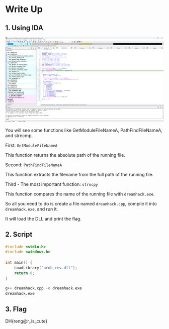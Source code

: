 # Write Up

## 1. **Using IDA**

![alt text](image.png)

You will see some functions like GetModuleFileNameA, PathFindFileNameA, and strncmp.

First: `GetModuleFileNameA`

This function returns the absolute path of the running file.

Second: `PathFindFileNameA`

This function extracts the filename from the full path of the running file.

Third - The most important function: `strncpy`

This function compares the name of the running file with `dreamhack.exe`.

So all you need to do is create a file named `dreamhack.cpp`, compile it into `dreamhack.exe`, and run it. 

It will load the DLL and print the flag.

## 2. **Script**

```cpp
#include <stdio.h>
#include <windows.h>

int main() {
    LoadLibrary("prob_rev.dll");
    return 0;
}
```

```bash
g++ dreamhack.cpp -o dreamhack.exe
dreamhack.exe
```

## 3. **Flag**

DH{reng@r_is_cute}